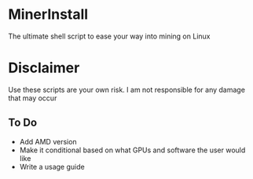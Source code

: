 # MinerInstall
The ultimate shell script to ease your way into mining on Linux

# Disclaimer
Use these scripts are your own risk. I am not responsible for any damage that may occur

## To Do
* Add AMD version
* Make it conditional based on what GPUs and software the user would like
* Write a usage guide
